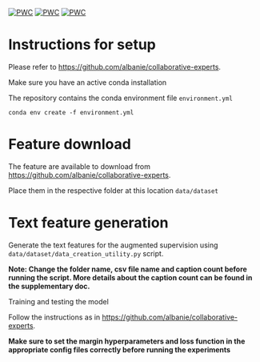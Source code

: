 [![PWC](https://img.shields.io/endpoint.svg?url=https://paperswithcode.com/badge/rudder-a-cross-lingual-video-and-text/video-retrieval-on-charades-sta)](https://paperswithcode.com/sota/video-retrieval-on-charades-sta?p=rudder-a-cross-lingual-video-and-text)
[![PWC](https://img.shields.io/endpoint.svg?url=https://paperswithcode.com/badge/rudder-a-cross-lingual-video-and-text/video-retrieval-on-rudder)](https://paperswithcode.com/sota/video-retrieval-on-rudder?p=rudder-a-cross-lingual-video-and-text)
[![PWC](https://img.shields.io/endpoint.svg?url=https://paperswithcode.com/badge/rudder-a-cross-lingual-video-and-text/video-retrieval-on-didemo)](https://paperswithcode.com/sota/video-retrieval-on-didemo?p=rudder-a-cross-lingual-video-and-text)
# Instructions for setup

Please refer to https://github.com/albanie/collaborative-experts.

Make sure you have an active conda installation

The repository contains the conda environment file `environment.yml`

`conda env create -f environment.yml`

# Feature download

The feature are available to download from https://github.com/albanie/collaborative-experts.

Place them in the respective folder at this location `data/dataset`

# Text feature generation

Generate the text features for the augmented supervision using `data/dataset/data_creation_utility.py` script.

**Note: Change the folder name,  csv file name and caption count before running the script. More details about the caption count can be found in the supplementary doc.**

Training and testing the model

Follow the instructions as in https://github.com/albanie/collaborative-experts.

**Make sure to set the margin hyperparameters and loss function in the appropriate config files correctly before running the experiments**
